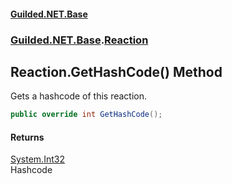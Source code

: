 
#### [Guilded.NET.Base](index 'index')
### [Guilded.NET.Base](index#Guilded_NET_Base 'Guilded.NET.Base').[Reaction](Reaction 'Guilded.NET.Base.Reaction')
## Reaction.GetHashCode() Method
Gets a hashcode of this reaction.  
```csharp
public override int GetHashCode();
```

#### Returns
[System.Int32](https://docs.microsoft.com/en-us/dotnet/api/System.Int32 'System.Int32')  
Hashcode

